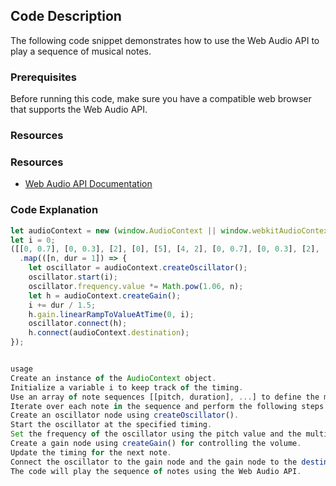 




## Code Description

The following code snippet demonstrates how to use the Web Audio API to play a sequence of musical notes.

### Prerequisites

Before running this code, make sure you have a compatible web browser that supports the Web Audio API.

### Resources
### Resources

- [Web Audio API Documentation](https://developer.mozilla.org/en-US/docs/Web/API/Web_Audio_API)




### Code Explanation

```javascript
let audioContext = new (window.AudioContext || window.webkitAudioContext)();
let i = 0;
([[0, 0.7], [0, 0.3], [2], [0], [5], [4, 2], [0, 0.7], [0, 0.3], [2], [0], [7], [5, 2], [0, 0.7], [0, 0.3], [12], [9], [5], [4], [2, 2], [10, 0.7], [10, 0.3], [9], [5], [7], [5, 2]])
  .map(([n, dur = 1]) => {
    let oscillator = audioContext.createOscillator();
    oscillator.start(i);
    oscillator.frequency.value *= Math.pow(1.06, n);
    let h = audioContext.createGain();
    i += dur / 1.5;
    h.gain.linearRampToValueAtTime(0, i);
    oscillator.connect(h);
    h.connect(audioContext.destination);
});


usage
Create an instance of the AudioContext object.
Initialize a variable i to keep track of the timing.
Use an array of note sequences [[pitch, duration], ...] to define the musical sequence.
Iterate over each note in the sequence and perform the following steps:
Create an oscillator node using createOscillator().
Start the oscillator at the specified timing.
Set the frequency of the oscillator using the pitch value and the multiplier 1.06.
Create a gain node using createGain() for controlling the volume.
Update the timing for the next note.
Connect the oscillator to the gain node and the gain node to the destination (audio output).
The code will play the sequence of notes using the Web Audio API.